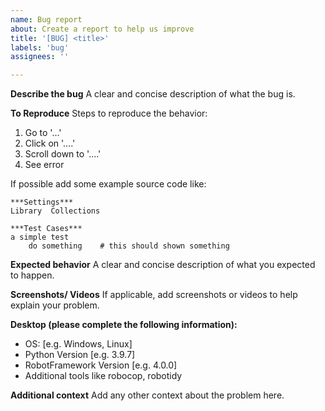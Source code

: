 ```yaml
---
name: Bug report
about: Create a report to help us improve
title: '[BUG] <title>'
labels: 'bug'
assignees: ''

---
```


**Describe the bug**
A clear and concise description of what the bug is.

**To Reproduce**
Steps to reproduce the behavior:
1. Go to '...'
2. Click on '....'
3. Scroll down to '....'
4. See error

If possible add some example source code like:
```robotframework
***Settings***
Library  Collections

***Test Cases***
a simple test
    do something    # this should shown something
```

**Expected behavior**
A clear and concise description of what you expected to happen.

**Screenshots/ Videos**
If applicable, add screenshots or videos to help explain your problem.

**Desktop (please complete the following information):**
- OS: [e.g. Windows, Linux]
- Python Version [e.g. 3.9.7]
- RobotFramework Version [e.g. 4.0.0]
- Additional tools like robocop, robotidy

**Additional context**
Add any other context about the problem here.

